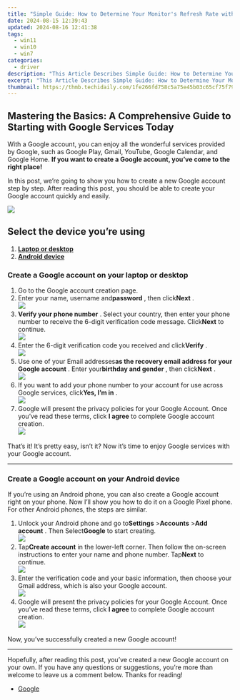 ```yaml
---
title: "Simple Guide: How to Determine Your Monitor's Refresh Rate with Ease"
date: 2024-08-15 12:39:43
updated: 2024-08-16 12:41:38
tags:
  - win11
  - win10
  - win7
categories:
  - driver
description: "This Article Describes Simple Guide: How to Determine Your Monitor's Refresh Rate with Ease"
excerpt: "This Article Describes Simple Guide: How to Determine Your Monitor's Refresh Rate with Ease"
thumbnail: https://thmb.techidaily.com/1fe266fd758c5a75e45b03c65cf75f79c47b7be92cf62fce6f2e53504509e2e1.jpg
---
```


## Mastering the Basics: A Comprehensive Guide to Starting with Google Services Today

With a Google account, you can enjoy all the wonderful services provided by Google, such as Google Play, Gmail, YouTube, Google Calendar, and Google Home. **If you want to create a Google account, you’ve come to the right place!**

 In this post, we’re going to show you how to create a new Google account step by step. After reading this post, you should be able to create your Google account quickly and easily.

![](https://images.drivereasy.com/wp-content/uploads/2019/05/Google-account.png)

## Select the device you’re using

1. **[Laptop or desktop](https://tools.techidaily.com/drivereasy/download/)**
2. **[Android device](https://tools.techidaily.com/drivereasy/download/)**

### Create a Google account on your laptop or desktop

1. Go to the Google account creation page.
2. Enter your name, username and**password** , then click**Next** .  
![](https://images.drivereasy.com/wp-content/uploads/2019/05/create-google-account.png)
3. **Verify your phone number** . Select your country, then enter your phone number to receive the 6-digit verification code message. Click**Next** to continue.  
![](https://images.drivereasy.com/wp-content/uploads/2019/05/verify-your-phone-number.png)
4. Enter the 6-digit verification code you received and click**Verify** .  
![](https://images.drivereasy.com/wp-content/uploads/2019/05/verify-your-phone-number-2.png)
5. Use one of your Email addresses**as the recovery email address for your Google account** . Enter your**birthday and gender** , then click**Next** .  
![](https://images.drivereasy.com/wp-content/uploads/2019/05/welcome-to-Google.png)
6. If you want to add your phone number to your account for use across Google services, click**Yes, I’m in** .  
![](https://images.drivereasy.com/wp-content/uploads/2019/05/get-more-from-your-number.png)
7. Google will present the privacy policies for your Google Account. Once you’ve read these terms, click **I agree** to complete Google account creation.  
![](https://images.drivereasy.com/wp-content/uploads/2019/05/google-account-creation.png)

 That’s it! It’s pretty easy, isn’t it? Now it’s time to enjoy Google services with your Google account.

---

### Create a Google account on your Android device

 If you’re using an Android phone, you can also create a Google account right on your phone. Now I’ll show you how to do it on a Google Pixel phone. For other Android phones, the steps are similar.

1. Unlock your Android phone and go to**Settings** \>**Accounts** \>**Add account** . Then Select**Google** to start creating.  
![](https://images.drivereasy.com/wp-content/uploads/2019/05/Settings-Accounts-Add-account-google.png)
2. Tap**Create account** in the lower-left corner. Then follow the on-screen instructions to enter your name and phone number. Tap**Next** to continue.  
![](https://images.drivereasy.com/wp-content/uploads/2019/05/Create-Google-account-on-Android-phone.png)
3. Enter the verification code and your basic information, then choose your Gmail address, which is also your Google account.  
![](https://images.drivereasy.com/wp-content/uploads/2019/05/create-google-account-3.png)
4. Google will present the privacy policies for your Google Account. Once you’ve read these terms, click **I agree** to complete Google account creation.  
![](https://images.drivereasy.com/wp-content/uploads/2019/05/create-google-account-4-1.png)

Now, you’ve successfully created a new Google account!

---

 Hopefully, after reading this post, you’ve created a new Google account on your own. If you have any questions or suggestions, you’re more than welcome to leave us a comment below. Thanks for reading!

* [Google](https://tools.techidaily.com/drivereasy/download/)

<ins class="adsbygoogle"
     style="display:block"
     data-ad-format="autorelaxed"
     data-ad-client="ca-pub-7571918770474297"
     data-ad-slot="1223367746"></ins>



<ins class="adsbygoogle"
     style="display:block"
     data-ad-client="ca-pub-7571918770474297"
     data-ad-slot="8358498916"
     data-ad-format="auto"
     data-full-width-responsive="true"></ins>
